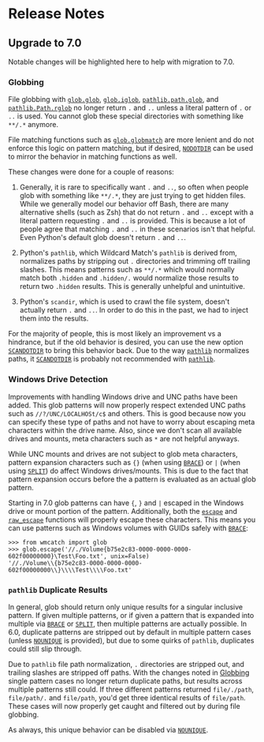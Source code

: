 # Release Notes

## Upgrade to 7.0

Notable changes will be highlighted here to help with migration to 7.0.

### Globbing

File globbing with [`glob.glob`](../glob.md#glob),  [`glob.iglob`](../glob.md#iglob),
[`pathlib.path.glob`](../pathlib.md#glob), and [`pathlib.Path.rglob`](../pathlib.md#rglob) no longer return `.` and `..`
unless a literal pattern of `.` or `..`  is used. You cannot glob these special directories with something like `**/.*`
anymore.

File matching functions such as [`glob.globmatch`](../glob.md#globmatch) are more lenient and do not enforce this logic
on pattern matching, but if desired, [`NODOTDIR`](../glob.md#nodotdir) can be used to mirror the behavior in matching
functions as well.

These changes were done for a couple of reasons:

1. Generally, it is rare to specifically want `.` and `..`, so often when people glob with something like `**/.*`, they
   are just trying to get hidden files. While we generally model our behavior off Bash, there are many alternative
   shells (such as Zsh) that do not return `.` and `..` except with a literal pattern requesting `.` and `..` is
   provided. This is because a lot of people agree that matching `.` and `..` in these scenarios isn't that helpful.
   Even Python's default glob doesn't return `.` and `..`.

1. Python's `pathlib`, which Wildcard Match's `pathlib` is derived from, normalizes paths by stripping out `.`
   directories and trimming off trailing slashes.  This means patterns such as `**/.*` which would normally match both
   `.hidden` and `.hidden/.` would normalize those results to return two `.hidden` results. This is generally unhelpful
   and unintuitive.

3. Python's `scandir`, which is used to crawl the file system, doesn't actually return `.` and `..`. In order to do this
   in the past, we had to inject them into the results.

For the majority of people, this is most likely an improvement vs a hindrance, but if the old behavior is desired, you
can use the new option [`SCANDOTDIR`](../glob.md#scandotdir) to bring this behavior back. Due to the way
[`pathlib`](../pathlib.md) normalizes paths, it [`SCANDOTDIR`](../glob.md#scandotdir) is probably not recommended with
[`pathlib`](../pathlib.md).

### Windows Drive Detection

Improvements with handling Windows drive and UNC paths have been added. This glob patterns will now properly respect
extended UNC paths such as `//?/UNC/LOCALHOSt/c$` and others. This is good because now you can specify these type of
paths and not have to worry about escaping meta characters within the drive name. Also, since we don't scan all
available drives and mounts, meta characters such as `*` are not helpful anyways.

While UNC mounts and drives are not subject to glob meta characters, pattern expansion characters such as `{}` (when
using [`BRACE`](../glob.md#brace)) or `|` (when using [`SPLIT`](../glob.md#split)) do affect Windows drives/mounts. This
is due to the fact that pattern expansion occurs before the a pattern is evaluated as an actual glob pattern.

Starting in 7.0 glob patterns can have `{`, `}` and `|` escaped in the Windows drive or mount portion of the pattern.
Additionally, both the [`escape`](../glob.md#escape) and [`raw_escape`](../glob.md#raw_escape) functions will properly
escape these characters. This means you can use patterns such as Windows volumes with GUIDs safely with
[`BRACE`](../glob.md#brace):

```pycon3
>>> from wmcatch import glob
>>> glob.escape('//./Volume{b75e2c83-0000-0000-0000-602f00000000}\Test\Foo.txt', unix=False)
'//./Volume\\{b75e2c83-0000-0000-0000-602f00000000\\}\\\\Test\\\\Foo.txt'
```

### `pathlib` Duplicate Results

In general, glob should return only unique results for a singular inclusive pattern. If given multiple patterns, or if
given a pattern that is expanded into multiple via [`BRACE`](../glob.md#brace) or [`SPLIT`](../glob.md#split), then
multiple patterns are actually possible. In 6.0, duplicate patterns are stripped out by default in multiple pattern
cases (unless [`NOUNIQUE`](../glob.md#nounique) is provided), but due to some quirks of `pathlib`, duplicates could
still slip through.

Due to `pathlib` file path normalization, `.` directories are stripped out, and trailing slashes are stripped off paths.
With the changes noted in [Globbing](#globbing) single pattern cases no longer return duplicate paths, but results
across multiple patterns still could. If three different patterns returned `file/./path`, `file/path/.` and `file/path`,
you'd get three identical results of `file/path`. These cases will now properly get caught and filtered out by during
file globbing.

As always, this unique behavior can be disabled via [`NOUNIQUE`](../glob.md#nounique).
